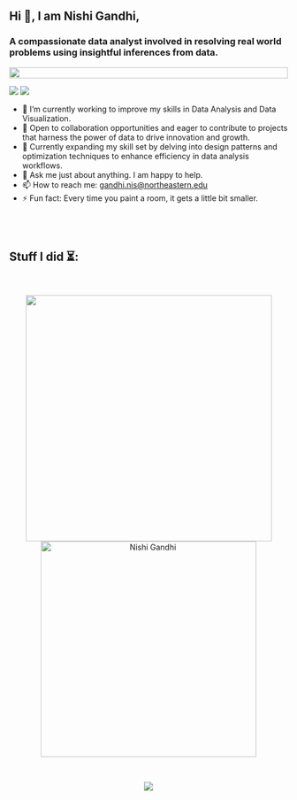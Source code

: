 <!--<img align="right" src="https://spotify-github-profile.vercel.app/api/view?uid=0yze7yareh19u7dy1kjabm97m&cover_image=true&theme=default&bar_color_cover=true" width="200"/>
-->
<!--![Header](./data/github-header-image.png)-->

## Hi 👋, I am Nishi Gandhi, 
### A compassionate data analyst involved in resolving real world problems using insightful inferences from data.
<!-- <img  src="data/borderseperator.gif"> -->
<img src="https://i.imgur.com/dBaSKWF.gif" height="20" width="100%">

[<img src="https://img.shields.io/badge/linkedin-%230077B5.svg?&style=for-the-badge&logo=linkedin&logoColor=white" />](https://www.linkedin.com/in/nishigandhi/)  [<img src="https://img.shields.io/badge/gmail-%23EE0000.svg?&style=for-the-badge&logo=gmail&logoColor=white">](mailto:nishigandhi739@gmail.com) 

<!-- <h4>(Also likes to be enthusiastic about everything else 🤩)</h4>
<p><strong>Everything else:</strong></p>
<p>I am a final year Computer Engineering student at Thapar Institute of Engineering and Technology. I like learning and creating stuff. </p>
<br/> -->
<p>


- 🔭 I’m currently working to improve my skills in Data Analysis and Data Visualization.
- 💼 Open to collaboration opportunities and eager to contribute to projects that harness the power of data to drive innovation and growth.
- 🌱 Currently expanding my skill set by delving into design patterns and optimization techniques to enhance efficiency in data analysis workflows.
- 💬 Ask me just about anything. I am happy to help.
- 📫 How to reach me: gandhi.nis@northeastern.edu
- ⚡ Fun fact: Every time you paint a room, it gets a little bit smaller.

<br/>
<br/>
</p>


## Stuff I did ⏳:
</br>
<p align="center"> 
  <img src="https://github-readme-stats-sigma-five.vercel.app/api?username=Nishi-Gandhi&show_icons=true&theme=tokyonight&count_private=true" width="445" />
  <img src="https://github-readme-stats-sigma-five.vercel.app/api/top-langs/?username=Nishi-Gandhi&hide=TeX,OpenEdge%20ABL&layout=compact&show_icons=true&theme=tokyonight&count_private=true" alt="Nishi Gandhi" width="390"/>
  

</p>
<br/>

<p align="center"> 
  <img src="https://github-readme-streak-stats.herokuapp.com/?user=Nishi-Gandhi&theme=blue-green" />

</p>




<!-- <br/> -->

<font size = "2">


</font>
